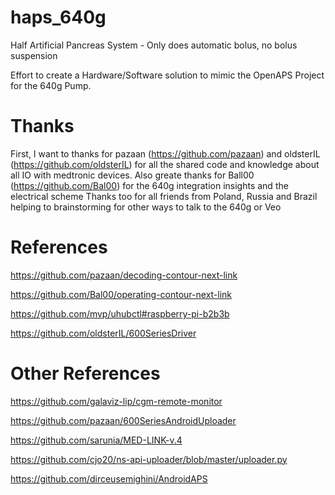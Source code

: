 # haps_640g

Half Artificial Pancreas System - Only does automatic bolus, no bolus suspension

Effort to create a Hardware/Software solution to mimic the OpenAPS Project for the 640g Pump. 



# Thanks

First, I want to thanks for pazaan (https://github.com/pazaan) and oldsterIL (https://github.com/oldsterIL) for all the shared code and knowledge about all IO with medtronic devices. 
Also greate thanks for Ball00 (https://github.com/Bal00) for the 640g integration insights and the electrical scheme
Thanks too for all friends from Poland, Russia and Brazil helping to brainstorming for other ways to talk to the 640g or Veo


# References 

https://github.com/pazaan/decoding-contour-next-link

https://github.com/Bal00/operating-contour-next-link

https://github.com/mvp/uhubctl#raspberry-pi-b2b3b

https://github.com/oldsterIL/600SeriesDriver



# Other References 

https://github.com/galaviz-lip/cgm-remote-monitor

https://github.com/pazaan/600SeriesAndroidUploader

https://github.com/sarunia/MED-LINK-v.4

https://github.com/cjo20/ns-api-uploader/blob/master/uploader.py

https://github.com/dirceusemighini/AndroidAPS


